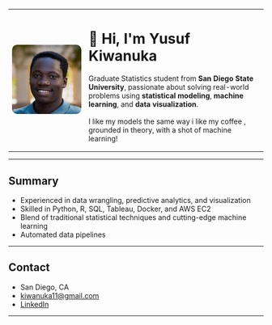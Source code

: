 <!-- Profile Header with Side-by-Side Layout -->
<table>
  <tr>
    <td width="30%">
      <img src="profile_pic.jpeg" width="100%" style="border-radius:10px;">
    </td>
    <td width="70%">
      <h1>👋 Hi, I'm Yusuf Kiwanuka</h1>
      <p>
            Graduate Statistics student from <strong>San Diego State University</strong>, passionate about solving real-world problems using 
        <strong>statistical modeling</strong>, <strong>machine learning</strong>, and <strong>data visualization</strong>.<br><br>
            I like my models the same way i like my coffee , grounded in theory, with a shot of machine learning!
      </p>
    </td>
  </tr>
</table>

---

##  Summary

-  Experienced in data wrangling, predictive analytics, and visualization  
-  Skilled in Python, R, SQL, Tableau, Docker, and AWS EC2 
-  Blend of traditional statistical techniques and cutting-edge machine learning  
-  Automated data pipelines

---

##  Contact

-  San Diego, CA  
-  [kiwanuka11@gmail.com](mailto:kiwanuka11@gmail.com)  
-  [LinkedIn](https://www.linkedin.com/in/yusuf-kiwanuka-8511ba122/)  

---
